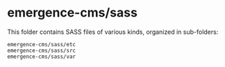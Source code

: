 # emergence-cms/sass

This folder contains SASS files of various kinds, organized in sub-folders:

    emergence-cms/sass/etc
    emergence-cms/sass/src
    emergence-cms/sass/var
